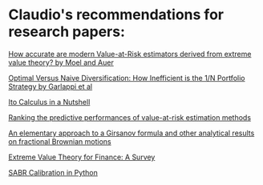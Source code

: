 # Claudio's recommendations for research papers:

[How accurate are modern Value-at-Risk estimators derived from extreme value theory? by Moel and Auer](https://link.springer.com/article/10.1007/s11156-017-0652-y)

[Optimal Versus Naive Diversification: How Inefficient is the 1/N Portfolio Strategy by Garlappi et al](https://academic.oup.com/rfs/article-abstract/22/5/1915/1592901?redirectedFrom=fulltext)

[Ito Calculus in a Nutshell](http://quantum.phys.cmu.edu/QIP/ito_calculus.pdf)

[Ranking the predictive performances of value-at-risk
estimation methods](https://www.sciencedirect.com/science/article/abs/pii/S0169207012000027)

[An elementary approach to a Girsanov formula and other analytical results on fractional Brownian motions](https://www.jstor.org/stable/3318691?seq=1#metadata_info_tab_contents)

[Extreme Value Theory for Finance: A Survey](https://ideas.repec.org/p/bdi/opques/qef_99_11.html)

[SABR Calibration in Python](https://papers.ssrn.com/sol3/papers.cfm?abstract_id=2725485)
